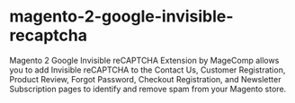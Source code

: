 # magento-2-google-invisible-recaptcha
Magento 2 Google Invisible reCAPTCHA Extension by MageComp allows you to add Invisible reCAPTCHA to the Contact Us, Customer Registration, Product Review, Forgot Password, Checkout Registration, and Newsletter Subscription pages to identify and remove spam from your Magento store.
